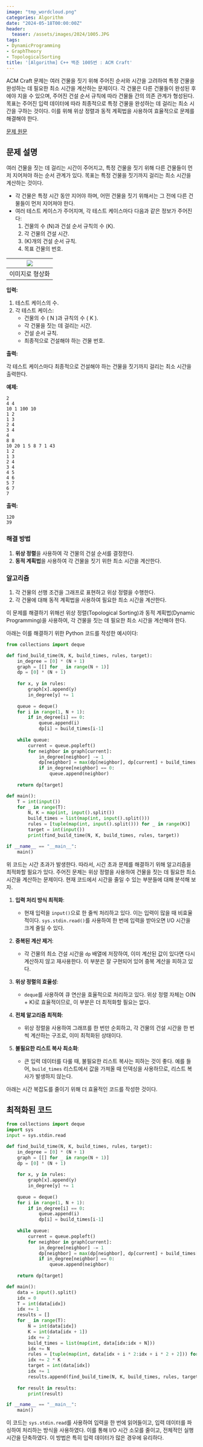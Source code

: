 ```yaml
---
image: "tmp_wordcloud.png"
categories: Algorithm
date: "2024-05-18T00:00:00Z"
header:
  teaser: /assets/images/2024/1005.JPG
tags:
- DynamicProgramming
- GraphTheory
- TopologicalSorting
title: '[Algorithm] C++ 백준 1005번 : ACM Craft'
---
```


ACM Craft 문제는 여러 건물을 짓기 위해 주어진 순서와 시간을 고려하여 특정 건물을 완성하는 데 필요한 최소 시간을 계산하는 문제이다. 각 건물은 다른 건물들이 완성된 후에야 지을 수 있으며, 주어진 건설 순서 규칙에 따라 건물들 간의 의존 관계가 형성된다. 목표는 주어진 입력 데이터에 따라 최종적으로 특정 건물을 완성하는 데 걸리는 최소 시간을 구하는 것이다. 이를 위해 위상 정렬과 동적 계획법을 사용하여 효율적으로 문제를 해결해야 한다.

[문제 원문](https://www.acmicpc.net/problem/1005)

## 문제 설명

여러 건물을 짓는 데 걸리는 시간이 주어지고, 특정 건물을 짓기 위해 다른 건물들이 먼저 지어져야 하는 순서 관계가 있다. 목표는 특정 건물을 짓기까지 걸리는 최소 시간을 계산하는 것이다.

- 각 건물은 특정 시간 동안 지어야 하며, 어떤 건물을 짓기 위해서는 그 전에 다른 건물들이 먼저 지어져야 한다.
- 여러 테스트 케이스가 주어지며, 각 테스트 케이스마다 다음과 같은 정보가 주어진다:
  1. 건물의 수 \(N\)과 건설 순서 규칙의 수 \(K\).
  2. 각 건물의 건설 시간.
  3. \(K\)개의 건설 순서 규칙.
  4. 목표 건물의 번호.

|![](/assets/images/2024/1005.JPG)|
|:---:|
|이미지로 형상화|

**입력:**

1. 테스트 케이스의 수.
2. 각 테스트 케이스:
   - 건물의 수 \( N \)과 규칙의 수 \( K \).
   - 각 건물을 짓는 데 걸리는 시간.
   - 건설 순서 규칙.
   - 최종적으로 건설해야 하는 건물 번호.

**출력:**

각 테스트 케이스마다 최종적으로 건설해야 하는 건물을 짓기까지 걸리는 최소 시간을 출력한다.

**예제:**

```
2
4 4
10 1 100 10
1 2
1 3
2 4
3 4
4
8 8
10 20 1 5 8 7 1 43
1 2
1 3
2 4
3 4
4 5
4 6
5 7
6 7
7
```

**출력:**

```
120
39
```

### 해결 방법
1. **위상 정렬**을 사용하여 각 건물의 건설 순서를 결정한다.
2. **동적 계획법**을 사용하여 각 건물을 짓기 위한 최소 시간을 계산한다.

### 알고리즘
1. 각 건물의 선행 조건을 그래프로 표현하고 위상 정렬을 수행한다.
2. 각 건물에 대해 동적 계획법을 사용하여 필요한 최소 시간을 계산한다.

이 문제를 해결하기 위해선 위상 정렬(Topological Sorting)과 동적 계획법(Dynamic Programming)을 사용하여, 각 건물을 짓는 데 필요한 최소 시간을 계산해야 한다. 

아래는 이를 해결하기 위한 Python 코드를 작성한 예시이다:

```python
from collections import deque

def find_build_time(N, K, build_times, rules, target):
    in_degree = [0] * (N + 1)
    graph = [[] for _ in range(N + 1)]
    dp = [0] * (N + 1)
    
    for x, y in rules:
        graph[x].append(y)
        in_degree[y] += 1
    
    queue = deque()
    for i in range(1, N + 1):
        if in_degree[i] == 0:
            queue.append(i)
            dp[i] = build_times[i-1]
    
    while queue:
        current = queue.popleft()
        for neighbor in graph[current]:
            in_degree[neighbor] -= 1
            dp[neighbor] = max(dp[neighbor], dp[current] + build_times[neighbor-1])
            if in_degree[neighbor] == 0:
                queue.append(neighbor)
    
    return dp[target]

def main():
    T = int(input())
    for _ in range(T):
        N, K = map(int, input().split())
        build_times = list(map(int, input().split()))
        rules = [tuple(map(int, input().split())) for _ in range(K)]
        target = int(input())
        print(find_build_time(N, K, build_times, rules, target))

if __name__ == "__main__":
    main()
```

위 코드는 시간 초과가 발생한다. 따라서, 시간 초과 문제를 해결하기 위해 알고리즘을 최적화할 필요가 있다. 주어진 문제는 위상 정렬을 사용하여 건물을 짓는 데 필요한 최소 시간을 계산하는 문제이다. 현재 코드에서 시간을 줄일 수 있는 부분들에 대해 분석해 보자.

1. **입력 처리 방식 최적화**:
    - 현재 입력을 `input()`으로 한 줄씩 처리하고 있다. 이는 입력이 많을 때 비효율적이다. `sys.stdin.read()`를 사용하여 한 번에 입력을 받아오면 I/O 시간을 크게 줄일 수 있다.

2. **중복된 계산 제거**:
    - 각 건물의 최소 건설 시간을 `dp` 배열에 저장하여, 이미 계산된 값이 있다면 다시 계산하지 않고 재사용한다. 이 부분은 잘 구현되어 있어 중복 계산을 피하고 있다.

3. **위상 정렬의 효율성**:
    - `deque`를 사용하여 큐 연산을 효율적으로 처리하고 있다. 위상 정렬 자체는 O(N + K)로 효율적이므로, 이 부분은 더 최적화할 필요는 없다.

4. **전체 알고리즘 최적화**:
    - 위상 정렬을 사용하여 그래프를 한 번만 순회하고, 각 건물의 건설 시간을 한 번씩 계산하는 구조로, 이미 최적화된 상태이다. 

5. **불필요한 리스트 복사 최소화**:
    - 큰 입력 데이터를 다룰 때, 불필요한 리스트 복사는 피하는 것이 좋다. 예를 들어, `build_times` 리스트에서 값을 가져올 때 인덱싱을 사용하므로, 리스트 복사가 발생하지 않는다.


아래는 시간 복잡도를 줄이기 위해 더 효율적인 코드를 작성한 것이다.

## 최적화된 코드

```python
from collections import deque
import sys
input = sys.stdin.read

def find_build_time(N, K, build_times, rules, target):
    in_degree = [0] * (N + 1)
    graph = [[] for _ in range(N + 1)]
    dp = [0] * (N + 1)
    
    for x, y in rules:
        graph[x].append(y)
        in_degree[y] += 1
    
    queue = deque()
    for i in range(1, N + 1):
        if in_degree[i] == 0:
            queue.append(i)
            dp[i] = build_times[i-1]
    
    while queue:
        current = queue.popleft()
        for neighbor in graph[current]:
            in_degree[neighbor] -= 1
            dp[neighbor] = max(dp[neighbor], dp[current] + build_times[neighbor-1])
            if in_degree[neighbor] == 0:
                queue.append(neighbor)
    
    return dp[target]

def main():
    data = input().split()
    idx = 0
    T = int(data[idx])
    idx += 1
    results = []
    for _ in range(T):
        N = int(data[idx])
        K = int(data[idx + 1])
        idx += 2
        build_times = list(map(int, data[idx:idx + N]))
        idx += N
        rules = [tuple(map(int, data[idx + i * 2:idx + i * 2 + 2])) for i in range(K)]
        idx += 2 * K
        target = int(data[idx])
        idx += 1
        results.append(find_build_time(N, K, build_times, rules, target))
    
    for result in results:
        print(result)

if __name__ == "__main__":
    main()
```

이 코드는 `sys.stdin.read`를 사용하여 입력을 한 번에 읽어들이고, 입력 데이터를 파싱하여 처리하는 방식을 사용하였다. 이를 통해 I/O 시간 소모를 줄이고, 전체적인 실행 시간을 단축하였다. 이 방법은 특히 입력 데이터가 많은 경우에 유리하다.
